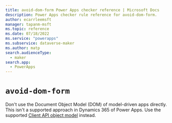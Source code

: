 ```yaml
---
title: avoid-dom-form Power Apps checker reference | Microsoft Docs
description: Power Apps checker rule reference for avoid-dom-form.
author: ecarrleemsft
manager: tapanm-msft
ms.topic: reference
ms.date: 07/18/2022
ms.service: "powerapps"
ms.subservice: dataverse-maker
ms.author: matp
search.audienceType: 
  - maker
search.app: 
  - PowerApps
---
```

# `avoid-dom-form`

Don't use the Document Object Model (DOM) of model-driven apps directly. This isn't a supported approach in Dynamics 365 of Power Apps. Use the supported [Client API object model](/power-apps/developer/model-driven-apps/clientapi/reference) instead.

